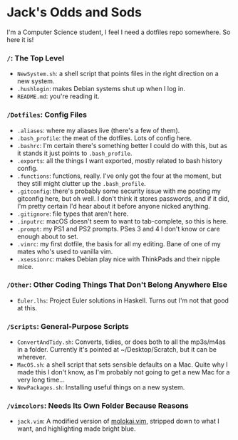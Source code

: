 # Jack's Odds and Sods

I'm a Computer Science student, I feel I need a dotfiles repo somewhere. So here it is!

### `/`: The Top Level
- `NewSystem.sh`: a shell script that points files in the right direction on a new system.
- `.hushlogin`: makes Debian systems shut up when I log in.
- `README.md`: you're reading it.

### `/Dotfiles`: Config Files
- `.aliases`: where my aliases live (there's a few of them).
- `.bash_profile`: the meat of the dotfiles. Lots of config here.
- `.bashrc`: I'm certain there's something better I could do with this, but as it stands it just points to `.bash_profile`.
- `.exports`: all the things I want exported, mostly related to bash history config.
- `.functions`: functions, really. I've only got the four at the moment, but they still might clutter up the `.bash_profile`.
- `.gitconfig`: there's probably some security issue with me posting my gitconfig here, but oh well. I don't think it stores passwords, and if it did, I'm pretty certain I'd hear about it before anyone nicked anything.
- `.gitignore`: file types that aren't here.
- `.inputrc`: macOS doesn't seem to want to tab-complete, so this is here.
- `.prompt`: my PS1 and PS2 prompts. PSes 3 and 4 I don't know or care enough about to set.
- `.vimrc`: my first dotfile, the basis for all my editing. Bane of one of my mates who's used to vanilla vim.
- `.xsessionrc`: makes Debian play nice with ThinkPads and their nipple mice.

### `/Other`: Other Coding Things That Don't Belong Anywhere Else
- `Euler.lhs`: Project Euler solutions in Haskell. Turns out I'm not that good at this.

### `/Scripts`: General-Purpose Scripts
- `ConvertAndTidy.sh`: Converts, tidies, or does both to all the mp3s/m4as in a folder. Currently it's pointed at ~/Desktop/Scratch, but it can be wherever.
- `MacOS.sh`: a shell script that sets sensible defaults on a Mac. Quite why I made this I don't know, as I'm probably not going to get a new Mac for a very long time...
- `NewPackages.sh`: Installing useful things on a new system.

### `/vimcolors`: Needs Its Own Folder Because Reasons
- `jack.vim`: A modified version of [molokai.vim](https://github.com/tomasr/molokai), stripped down to what I want, and highlighting made bright blue.
